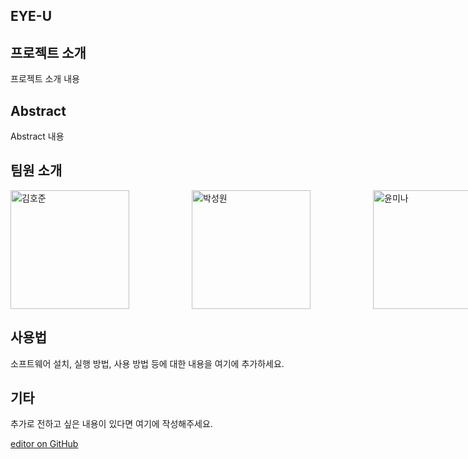 ## EYE-U 

## 프로젝트 소개
프로젝트 소개 내용

## Abstract
Abstract 내용


## 팀원 소개 
<div style="display: flex; gap: 100px;">
    <img src="https://github.com/kookmin-sw/cap-template/assets/143046108/b0949a2a-ae7e-4b83-9d3f-23647e28baaa" alt="김호준" width="190" height="190">
    <img src="https://github.com/kookmin-sw/cap-template/assets/143046108/e3fe41e4-f1e0-480b-b173-e5ee848cd0a9" alt="박성원" width="190" height="190">
    <img src="https://github.com/kookmin-sw/cap-template/assets/143046108/31d6ada5-6ecf-4037-960a-828bf150ceb5" alt="윤미나" width="190" height="190">
    <img src="https://github.com/kookmin-sw/cap-template/assets/143046108/1e583c3f-13c0-418d-a063-5625d01755ce" alt="이태영" width="190" height="190">
    <img src="https://github.com/kookmin-sw/cap-template/assets/143046108/3dc63412-4be3-4e65-b36a-1d9a0fa2df05" alt="정회창" width="190" height="190">
</div>


## 사용법
소프트웨어 설치, 실행 방법, 사용 방법 등에 대한 내용을 여기에 추가하세요.

## 기타
추가로 전하고 싶은 내용이 있다면 여기에 작성해주세요.

[editor on GitHub](https://github.com/kookmin-sw/cap-template/edit/master/index.md)
<!--
## Welcome to GitHub Pages

You can use the [editor on GitHub](https://github.com/kookmin-sw/cap-template/edit/master/index.md) to maintain and preview the content for your website in Markdown files.

Whenever you commit to this repository, GitHub Pages will run [Jekyll](https://jekyllrb.com/) to rebuild the pages in your site, from the content in your Markdown files.

### Markdown

Markdown is a lightweight and easy-to-use syntax for styling your writing. It includes conventions for

```markdown
Syntax highlighted code block

# Header 1
## Header 2
### Header 3

- Bulleted
- List

1. Numbered
2. List

**Bold** and _Italic_ and `Code` text

[Link](url) and ![Image](src)
```

For more details see [GitHub Flavored Markdown](https://guides.github.com/features/mastering-markdown/).

### Jekyll Themes

Your Pages site will use the layout and styles from the Jekyll theme you have selected in your [repository settings](https://github.com/kookmin-sw/cap-template/settings). The name of this theme is saved in the Jekyll `_config.yml` configuration file.

### Support or Contact

Having trouble with Pages? Check out our [documentation](https://help.github.com/categories/github-pages-basics/) or [contact support](https://github.com/contact) and we’ll help you sort it out.-->
